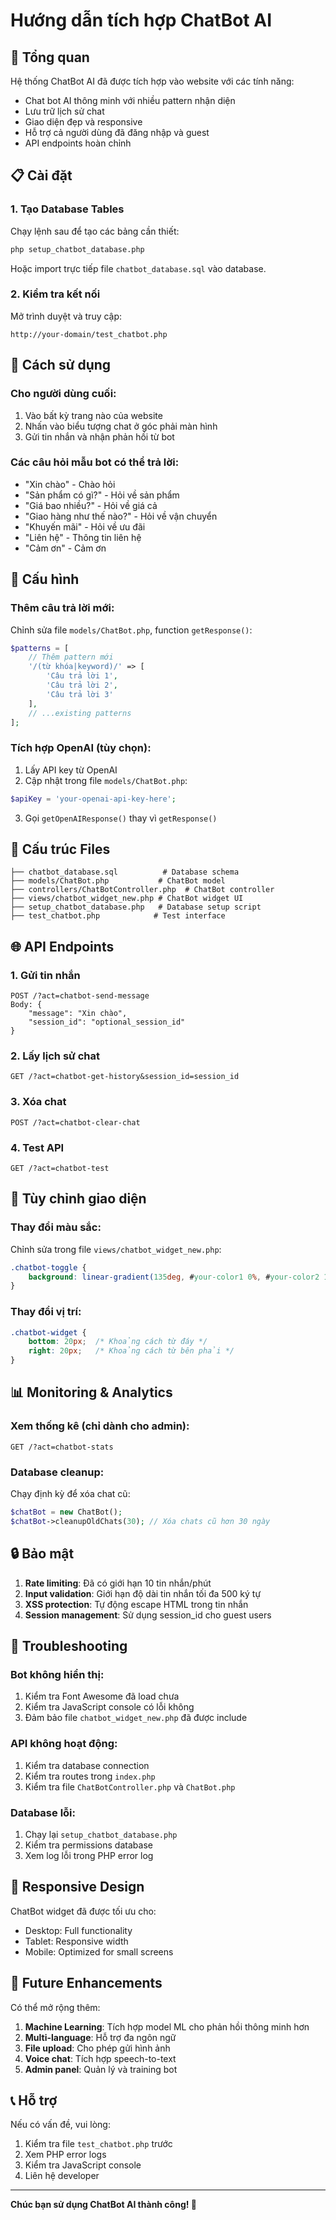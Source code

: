 # Hướng dẫn tích hợp ChatBot AI

## 🤖 Tổng quan
Hệ thống ChatBot AI đã được tích hợp vào website với các tính năng:
- Chat bot AI thông minh với nhiều pattern nhận diện
- Lưu trữ lịch sử chat
- Giao diện đẹp và responsive
- Hỗ trợ cả người dùng đã đăng nhập và guest
- API endpoints hoàn chỉnh

## 📋 Cài đặt

### 1. Tạo Database Tables
Chạy lệnh sau để tạo các bảng cần thiết:

```bash
php setup_chatbot_database.php
```

Hoặc import trực tiếp file `chatbot_database.sql` vào database.

### 2. Kiểm tra kết nối
Mở trình duyệt và truy cập:
```
http://your-domain/test_chatbot.php
```

## 🚀 Cách sử dụng

### Cho người dùng cuối:
1. Vào bất kỳ trang nào của website
2. Nhấn vào biểu tượng chat ở góc phải màn hình
3. Gửi tin nhắn và nhận phản hồi từ bot

### Các câu hỏi mẫu bot có thể trả lời:
- "Xin chào" - Chào hỏi
- "Sản phẩm có gì?" - Hỏi về sản phẩm
- "Giá bao nhiều?" - Hỏi về giá cả
- "Giao hàng như thế nào?" - Hỏi về vận chuyển
- "Khuyến mãi" - Hỏi về ưu đãi
- "Liên hệ" - Thông tin liên hệ
- "Cảm ơn" - Cảm ơn

## 🔧 Cấu hình

### Thêm câu trả lời mới:
Chỉnh sửa file `models/ChatBot.php`, function `getResponse()`:

```php
$patterns = [
    // Thêm pattern mới
    '/(từ khóa|keyword)/' => [
        'Câu trả lời 1',
        'Câu trả lời 2',
        'Câu trả lời 3'
    ],
    // ...existing patterns
];
```

### Tích hợp OpenAI (tùy chọn):
1. Lấy API key từ OpenAI
2. Cập nhật trong file `models/ChatBot.php`:
```php
$apiKey = 'your-openai-api-key-here';
```
3. Gọi `getOpenAIResponse()` thay vì `getResponse()`

## 📁 Cấu trúc Files

```
├── chatbot_database.sql          # Database schema
├── models/ChatBot.php           # ChatBot model
├── controllers/ChatBotController.php  # ChatBot controller
├── views/chatbot_widget_new.php # ChatBot widget UI
├── setup_chatbot_database.php   # Database setup script
├── test_chatbot.php            # Test interface
```

## 🌐 API Endpoints

### 1. Gửi tin nhắn
```
POST /?act=chatbot-send-message
Body: {
    "message": "Xin chào",
    "session_id": "optional_session_id"
}
```

### 2. Lấy lịch sử chat
```
GET /?act=chatbot-get-history&session_id=session_id
```

### 3. Xóa chat
```
POST /?act=chatbot-clear-chat
```

### 4. Test API
```
GET /?act=chatbot-test
```

## 🎨 Tùy chỉnh giao diện

### Thay đổi màu sắc:
Chỉnh sửa trong file `views/chatbot_widget_new.php`:

```css
.chatbot-toggle {
    background: linear-gradient(135deg, #your-color1 0%, #your-color2 100%);
}
```

### Thay đổi vị trí:
```css
.chatbot-widget {
    bottom: 20px;  /* Khoảng cách từ đáy */
    right: 20px;   /* Khoảng cách từ bên phải */
}
```

## 📊 Monitoring & Analytics

### Xem thống kê (chỉ dành cho admin):
```
GET /?act=chatbot-stats
```

### Database cleanup:
Chạy định kỳ để xóa chat cũ:
```php
$chatBot = new ChatBot();
$chatBot->cleanupOldChats(30); // Xóa chats cũ hơn 30 ngày
```

## 🔒 Bảo mật

1. **Rate limiting**: Đã có giới hạn 10 tin nhắn/phút
2. **Input validation**: Giới hạn độ dài tin nhắn tối đa 500 ký tự
3. **XSS protection**: Tự động escape HTML trong tin nhắn
4. **Session management**: Sử dụng session_id cho guest users

## 🐛 Troubleshooting

### Bot không hiển thị:
1. Kiểm tra Font Awesome đã load chưa
2. Kiểm tra JavaScript console có lỗi không
3. Đảm bảo file `chatbot_widget_new.php` đã được include

### API không hoạt động:
1. Kiểm tra database connection
2. Kiểm tra routes trong `index.php`
3. Kiểm tra file `ChatBotController.php` và `ChatBot.php`

### Database lỗi:
1. Chạy lại `setup_chatbot_database.php`
2. Kiểm tra permissions database
3. Xem log lỗi trong PHP error log

## 📱 Responsive Design

ChatBot widget đã được tối ưu cho:
- Desktop: Full functionality
- Tablet: Responsive width
- Mobile: Optimized for small screens

## 🔄 Future Enhancements

Có thể mở rộng thêm:
1. **Machine Learning**: Tích hợp model ML cho phản hồi thông minh hơn
2. **Multi-language**: Hỗ trợ đa ngôn ngữ
3. **File upload**: Cho phép gửi hình ảnh
4. **Voice chat**: Tích hợp speech-to-text
5. **Admin panel**: Quản lý và training bot

## 📞 Hỗ trợ

Nếu có vấn đề, vui lòng:
1. Kiểm tra file `test_chatbot.php` trước
2. Xem PHP error logs
3. Kiểm tra JavaScript console
4. Liên hệ developer

---

**Chúc bạn sử dụng ChatBot AI thành công! 🎉**
